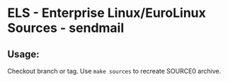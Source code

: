 # ELS - Enterprise Linux/EuroLinux Sources - sendmail
 
## Usage:
  Checkout branch or tag. Use `make sources` to recreate  SOURCE0 archive.
